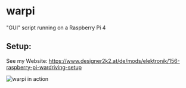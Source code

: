 # warpi
"GUI" script running on a Raspberry Pi 4


## Setup:

See my Website: https://www.designer2k2.at/de/mods/elektronik/156-raspberry-pi-wardriving-setup

![warpi in action](https://www.designer2k2.at/images/stories/rpiwarpiinaction.jpg)
